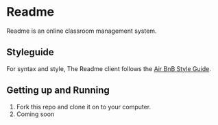 # Readme
Readme is an online classroom management system.

## Styleguide
For syntax and style, The Readme client follows the [Air BnB Style Guide](https://github.com/airbnb/javascript).

## Getting up and Running

1. Fork this repo and clone it on to your computer.
2. Coming soon
